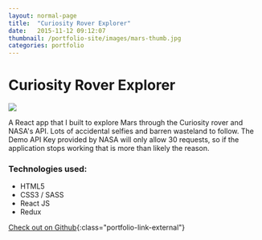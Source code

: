 ```yaml
---
layout: normal-page
title:  "Curiosity Rover Explorer"
date:   2015-11-12 09:12:07
thumbnail: /portfolio-site/images/mars-thumb.jpg
categories: portfolio
---
```

# Curiosity Rover Explorer
<img src="{{ site.baseurl }}/images/mars.jpg" class="showcase" />

A React app that I built to explore Mars through the Curiosity rover and NASA's API. Lots of accidental selfies and barren wasteland to follow.  The Demo API Key provided by NASA will only allow 30 requests, so if the application stops working that is more than likely the reason.

### Technologies used:
* HTML5
* CSS3 / SASS
* React JS
* Redux

[Check out on Github](http://zdivozzo.github.io/curiosity-rover/){:class="portfolio-link-external"}
